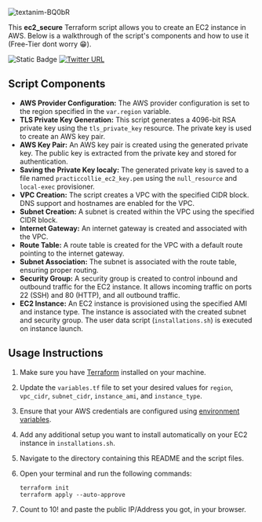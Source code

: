 ![textanim-BQ0bR](https://github.com/practiccollie/ec2_secure/assets/97513174/3ff4ab6b-e647-440f-97c6-d6dc5b864ded)


This **ec2_secure** Terraform script allows you to create an EC2 instance in AWS. Below is a walkthrough of the script's components and how to use it (Free-Tier dont worry :grin:).

![Static Badge](https://img.shields.io/badge/Terraform-awscli-blue)
[![Twitter URL](https://img.shields.io/twitter/url/https/twitter.com/practiccollie?style=social)](https://twitter.com/practiccollie)




## Script Components

- **AWS Provider Configuration:** The AWS provider configuration is set to the region specified in the `var.region` variable.
- **TLS Private Key Generation:** This script generates a 4096-bit RSA private key using the `tls_private_key` resource. The private key is used to create an AWS key pair.
- **AWS Key Pair:** An AWS key pair is created using the generated private key. The public key is extracted from the private key and stored for authentication.
- **Saving the Private Key localy:** The generated private key is saved to a file named `practiccollie_ec2_key.pem` using the `null_resource` and `local-exec` provisioner.
- **VPC Creation:** The script creates a VPC with the specified CIDR block. DNS support and hostnames are enabled for the VPC.
- **Subnet Creation:** A subnet is created within the VPC using the specified CIDR block.
- **Internet Gateway:** An internet gateway is created and associated with the VPC.
- **Route Table:** A route table is created for the VPC with a default route pointing to the internet gateway.
- **Subnet Association:** The subnet is associated with the route table, ensuring proper routing.
- **Security Group:** A security group is created to control inbound and outbound traffic for the EC2 instance. It allows incoming traffic on ports 22 (SSH) and 80 (HTTP), and all outbound traffic.
- **EC2 Instance:** An EC2 instance is provisioned using the specified AMI and instance type. The instance is associated with the created subnet and security group. The user data script (`installations.sh`) is executed on instance launch.

## Usage Instructions

1. Make sure you have [Terraform](https://www.terraform.io/downloads.html) installed on your machine.
2. Update the `variables.tf` file to set your desired values for `region`, `vpc_cidr`, `subnet_cidr`, `instance_ami`, and `instance_type`.
3. Ensure that your AWS credentials are configured using [environment variables](https://docs.aws.amazon.com/cli/latest/userguide/cli-configure-envvars.html).
4. Add any additional setup you want to install automatically on your EC2 instance in `installations.sh`.
5. Navigate to the directory containing this README and the script files.
6. Open your terminal and run the following commands:
   
   ```
   terraform init
   terraform apply --auto-approve
   ```
7. Count to 10! and paste the public IP/Address you got, in your browser.
